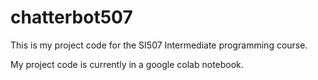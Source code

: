 # chatterbot507
This is my project code for the SI507 Intermediate programming course. 

My project code is currently in a google colab notebook.
